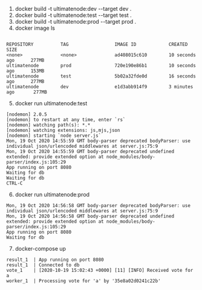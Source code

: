1. docker build -t ultimatenode:dev --target dev .
2. docker build -t ultimatenode:test --target test .
3. docker build -t ultimatenode:prod --target prod .
4. docker image ls

```

REPOSITORY          TAG                 IMAGE ID            CREATED             SIZE
<none>              <none>              ad408015c610        10 seconds ago      277MB
ultimatenode        prod                720e190e86b1        10 seconds ago      153MB
ultimatenode        test                5b02a32fde0d        16 seconds ago      277MB
ultimatenode        dev                 e1d3abb914f9        3 minutes ago       277MB

```

5. docker run ultimatenode:test

```
[nodemon] 2.0.5
[nodemon] to restart at any time, enter `rs`
[nodemon] watching path(s): *.*
[nodemon] watching extensions: js,mjs,json
[nodemon] starting `node server.js`
Mon, 19 Oct 2020 14:55:59 GMT body-parser deprecated bodyParser: use individual json/urlencoded middlewares at server.js:75:9
Mon, 19 Oct 2020 14:55:59 GMT body-parser deprecated undefined extended: provide extended option at node_modules/body-parser/index.js:105:29
App running on port 8080
Waiting for db
Waiting for db
CTRL-C
```

6. docker run ultimatenode:prod

```
Mon, 19 Oct 2020 14:56:58 GMT body-parser deprecated bodyParser: use individual json/urlencoded middlewares at server.js:75:9
Mon, 19 Oct 2020 14:56:58 GMT body-parser deprecated undefined extended: provide extended option at node_modules/body-parser/index.js:105:29
App running on port 8080
Waiting for db
```

7. docker-compose up

```
result_1  | App running on port 8080
result_1  | Connected to db
vote_1    | [2020-10-19 15:02:43 +0000] [11] [INFO] Received vote for a
worker_1  | Processing vote for 'a' by '35e8a02d0241c22b'
```

